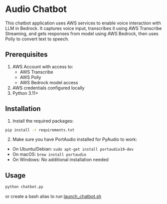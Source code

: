 # Audio Chatbot

This chatbot application uses AWS services to enable voice interaction with LLM in Bedrock. It captures voice input, transcribes it using AWS Transcribe Streaming, and gets responses from model using AWS Bedrock, then uses Polly to convert text to speech.

## Prerequisites

1. AWS Account with access to:
   - AWS Transcribe
   - AWS Polly
   - AWS Bedrock model access
2. AWS credentials configured locally
3. Python 3.11+

## Installation

1. Install the required packages:

```bash
pip install -r requirements.txt
```

2. Make sure you have PortAudio installed for PyAudio to work:

- On Ubuntu/Debian: `sudo apt-get install portaudio19-dev`
- On macOS: `brew install portaudio`
- On Windows: No additional installation needed

## Usage

```bash
python chatbot.py
```

or create a bash alias to run [launch_chatbot.sh](./launch_chatbot.sh)

